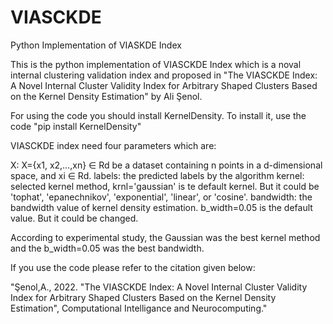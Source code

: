 # VIASCKDE
Python Implementation of VIASKDE Index

This is the python implementation of VIASCKDE Index which is a noval internal clustering validation index and proposed in "The VIASCKDE Index: A Novel Internal Cluster Validity Index for Arbitrary Shaped Clusters Based on the Kernel Density Estimation" by Ali Şenol. 

For using the code you should install KernelDensity. To install it, use the code "pip install KernelDensity"

VIASCKDE index need four parameters which are:

X: X={x1, x2,…,xn} ∈ Rd be a dataset containing n points in a d-dimensional space, and xi ∈ Rd.
labels: the predicted labels by the algorithm
kernel: selected kernel method, krnl='gaussian' is te default kernel. But it could be 'tophat', 'epanechnikov', 'exponential', 'linear', or 'cosine'.
bandwidth: the bandwidth value of kernel density estimation. b_width=0.05 is the default value. But it could be changed.

According to experimental study, the Gaussian was the best kernel method and the b_width=0.05 was the best bandwidth. 

If you use the code please refer to the citation given below:

"Şenol,A., 2022. "The VIASCKDE Index: A Novel Internal Cluster Validity Index for Arbitrary Shaped Clusters Based on the Kernel Density Estimation", Computational Intelligance and Neurocomputing."


